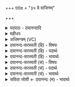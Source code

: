 +++
title = "३५ ये वाजिनम्"

+++
<details><summary>पदपाठः - दयानन्दादि</summary>

ये। वा॒जिन॑म्। प॒रि॒पश्य॒न्तीति॑ परि॒ऽपश्य॑न्ति। प॒क्वम्। ये। ई॒म्। आ॒हुः। सु॒र॒भिः। निः। ह॒र॒। इति॑। ये। च॒। अर्व॑तः। मा॒ँस॒ऽभि॒क्षामिति॑ मांँसऽभिक्षाम्। उ॒पास॑त॒ इत्यु॑प॒ऽआस॑ते। उ॒तो इत्यु॒तो। तेषा॑म्। अ॒भिगू॑र्त्ति॒रित्य॒भिऽगू॑र्त्तिः। नः॒। इ॒न्व॒तु॒। ३५।
</details>

<details><summary>महीधरः</summary>

म० एते पदार्था अश्वं परिभूषन्ति अलंकुर्वन्ति। स्वव्यापारेण साधयन्तीत्यर्थः । 'भूष अलंकारे' भौवादिकः । एते के तानाह। यत् उखायाः स्थाल्याः नीक्षणं नितरामीक्षणं पाकपरीक्षार्थं दर्शनम् । कीदृश्या उखायाः । मांस्पचन्याः मांसं पच्यते यस्यां सा मांस्पचनी तस्याः मांसपाकाधिकरणभूतायाः । 'करणाधिकरणयोश्च' (पा. ३ । ३ । ११७) सुट् । 'मांसस्य पचि युड्घञोः' इति मांसस्याकारलोपः 'टिड्ढाणञ्-' (पा० ४ । १ । १५) इति ङीप् । तथा यूष्णः पक्वरसस्य आसेचनानि आसिच्यन्ते येषु तानि आसेचनसाधनानि या यानि पात्राणि । 'पद्दन्' इति यूपशब्दस्य यूषन्नादेशः । यानि च चरूणां मांसपूर्णपात्राणामपिधाना अपिधानानि आच्छादनपात्राणि । कीदृशानि तानि । ऊष्मण्या ऊष्माणं धारयन्ति तानि ऊष्मण्यानि । ऊष्मन्शब्दाद्धारणार्थे यप्रत्ययः । आच्छादने ऊष्मा बहिर्न यातीत्यर्थः । तथा अङ्काः चिह्नसाधनानि हृदयाद्यवयवज्ञापकानि वेतसमयानि । सूनाः विशसनकरणभूताः स्वधित्यादयः । एतेऽश्वं परिभूषयन्ति ॥ ३६ ॥  
सप्तत्रिंशी।
</details>

<details><summary>अधिमन्त्रम् (VC)</summary>

- विश्वेदेवा देवताः
- गोतम ऋषिः
- स्वराट्त्रिष्टुप्
- धैवतः
</details>

<details><summary>दयानन्द-सरस्वती (हि) - विषयः</summary>

फिर कौन रोकने योग्य है, इस विषय को अगले मन्त्र में कहा है ॥
</details>

<details><summary>दयानन्द-सरस्वती (हि) - पदार्थः</summary>

पदार्थान्वयभाषाः -  (ये) जो (अर्वतः) घोड़े के (मांसभिक्षाम्) मांस के माँगने की (उपासते) उपासना करते (च) और (ये) जो घोड़ा को (ईम्) पाया हुआ मारने योग्य (आहुः) कहते हैं, उन को (निः, हर) निरन्तर हरो, दूर पहुँचाओ (ये) जो (वाजिनम्) वेगवान् घोड़ों को (पक्वम्) पक्का सिखा के (परिपश्यन्ति) सब ओर से देखते हैं (उतो) और (तेषाम्) उन का (सुरभिः) अच्छा सुगन्ध और (अभिगूर्त्तिः) सब ओर से उद्यम (नः) हम लोगों को (इन्वतु) प्राप्त हो, उन के अच्छे काम हमको प्राप्त हों, (इति) इस प्रकार दूर पहुँचाओ ॥३५ ॥
</details>

<details><summary>दयानन्द-सरस्वती (हि) - भावार्थः</summary>

भावार्थभाषाः -  जो घोड़े आदि उत्तम पशुओं का मांस खाना चाहें, वे राजा आदि श्रेष्ठ पुरुषों को रोकने चाहियें, जिस से मनुष्यों का उद्यम सिद्ध हो ॥३५ ॥
</details>

<details><summary>दयानन्द-सरस्वती (सं) - विषयः</summary>

पुनः के निरोद्धव्या इत्याह ॥
</details>

<details><summary>दयानन्द-सरस्वती (सं) - पदार्थः</summary>

पदार्थान्वयभाषाः -  येऽर्वतो मांसभिक्षामुपासते च येऽश्वमीं हन्तव्याहुस्तान्निर्हर दूरे प्रक्षिप। ये वाजिनं पक्वं परिपश्यन्ति उतो अपि तेषां सुरभिरभिगूत्तिर्न इन्वत्विति ॥३५ ॥
</details>

<details><summary>दयानन्द-सरस्वती (सं) - भावार्थः</summary>

भावार्थभाषाः -  येऽश्वादिश्रेष्ठानां पशूनां मांसमत्तुमिच्छेयुस्ते राजादिभिः श्रेष्ठैर्निरोद्धव्या यतो मनुष्याणामुद्यमसिद्धिः स्यात्॥३५ ॥
</details>

<details><summary>सविता जोशी ← दयानन्दः (म) - भावार्थः</summary>

भावार्थभाषाः -  घोडे इत्यादी उत्तम पशूंचे मास खाणाऱ्यांना, राजा व श्रेष्ठ पुरुष वगैरेंना रोखावे अन्यथा माणसांचे उद्योग व्यवस्थितपणे चालू शकणार नाहीत.
</details>